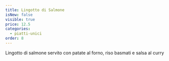 ```yaml
---
title: Lingotto di Salmone
isNew: false
visible: true
price: 12.5
categories:
  - piatti-unici
order: 8
---
```


Lingotto di salmone servito con patate al forno, riso basmati e salsa al curry
